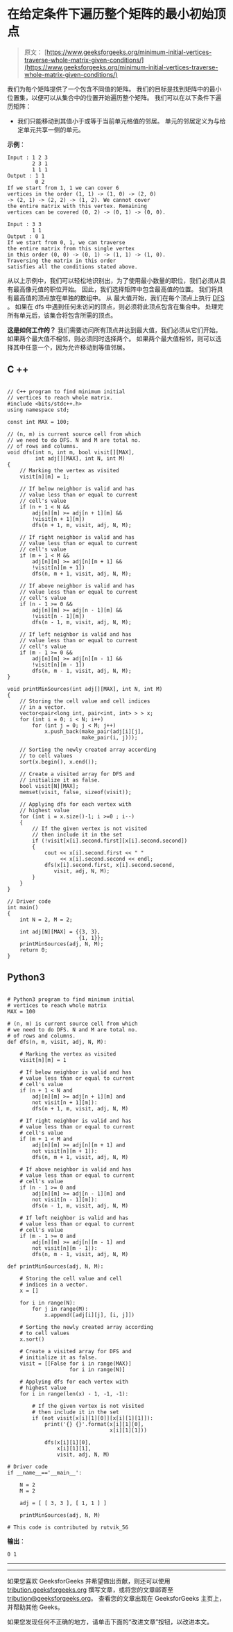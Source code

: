 # 在给定条件下遍历整个矩阵的最小初始顶点

> 原文： [https://www.geeksforgeeks.org/minimum-initial-vertices-traverse-whole-matrix-given-conditions/](https://www.geeksforgeeks.org/minimum-initial-vertices-traverse-whole-matrix-given-conditions/)

我们为每个矩阵提供了一个包含不同值的矩阵。 我们的目标是找到矩阵中的最小位置集，以便可以从集合中的位置开始遍历整个矩阵。
我们可以在以下条件下遍历矩阵：

*   我们只能移动到其值小于或等于当前单元格值的邻居。 单元的邻居定义为与给定单元共享一侧的单元。

**示例**：

```
Input : 1 2 3
        2 3 1
        1 1 1
Output : 1 1
         0 2
If we start from 1, 1 we can cover 6 
vertices in the order (1, 1) -> (1, 0) -> (2, 0) 
-> (2, 1) -> (2, 2) -> (1, 2). We cannot cover
the entire matrix with this vertex. Remaining 
vertices can be covered (0, 2) -> (0, 1) -> (0, 0). 

Input : 3 3
        1 1
Output : 0 1
If we start from 0, 1, we can traverse 
the entire matrix from this single vertex 
in this order (0, 0) -> (0, 1) -> (1, 1) -> (1, 0). 
Traversing the matrix in this order 
satisfies all the conditions stated above.
```

从以上示例中，我们可以轻松地识别出，为了使用最小数量的职位，我们必须从具有最高像元值的职位开始。 因此，我们选择矩阵中包含最高值的位置。 我们将具有最高值的顶点放在单独的数组中。 从
最大值开始，我们在每个顶点上执行 [DFS](https://www.geeksforgeeks.org/depth-first-traversal-for-a-graph/) 。 如果在 dfs 中遇到任何未访问的顶点，则必须将此顶点包含在集合中。 处理完所有单元后，该集合将包含所需的顶点。

**这是如何工作的？**
我们需要访问所有顶点并达到最大值，我们必须从它们开始。 如果两个最大值不相邻，则必须同时选择两个。 如果两个最大值相邻，则可以选择其中任意一个，因为允许移动到等值邻居。

## C ++

```

// C++ program to find minimum initial
// vertices to reach whole matrix.
#include <bits/stdc++.h>
using namespace std;

const int MAX = 100;

// (n, m) is current source cell from which
// we need to do DFS. N and M are total no.
// of rows and columns.
void dfs(int n, int m, bool visit[][MAX],
         int adj[][MAX], int N, int M)
{
    // Marking the vertex as visited
    visit[n][m] = 1;

    // If below neighbor is valid and has
    // value less than or equal to current
    // cell's value
    if (n + 1 < N &&
        adj[n][m] >= adj[n + 1][m] &&
        !visit[n + 1][m])
        dfs(n + 1, m, visit, adj, N, M);

    // If right neighbor is valid and has
    // value less than or equal to current
    // cell's value
    if (m + 1 < M &&
        adj[n][m] >= adj[n][m + 1] &&
        !visit[n][m + 1])
        dfs(n, m + 1, visit, adj, N, M);

    // If above neighbor is valid and has
    // value less than or equal to current
    // cell's value
    if (n - 1 >= 0 &&
        adj[n][m] >= adj[n - 1][m] &&
        !visit[n - 1][m])
        dfs(n - 1, m, visit, adj, N, M);

    // If left neighbor is valid and has
    // value less than or equal to current
    // cell's value
    if (m - 1 >= 0 &&
        adj[n][m] >= adj[n][m - 1] &&
        !visit[n][m - 1])
        dfs(n, m - 1, visit, adj, N, M);
}

void printMinSources(int adj[][MAX], int N, int M)
{
    // Storing the cell value and cell indices
    // in a vector.
    vector<pair<long int, pair<int, int> > > x;
    for (int i = 0; i < N; i++)
        for (int j = 0; j < M; j++)
            x.push_back(make_pair(adj[i][j],
                        make_pair(i, j)));

    // Sorting the newly created array according
    // to cell values
    sort(x.begin(), x.end());

    // Create a visited array for DFS and
    // initialize it as false.
    bool visit[N][MAX];
    memset(visit, false, sizeof(visit));

    // Applying dfs for each vertex with
    // highest value
    for (int i = x.size()-1; i >=0 ; i--)
    {
        // If the given vertex is not visited
        // then include it in the set
        if (!visit[x[i].second.first][x[i].second.second])
        {
            cout << x[i].second.first << " "
                 << x[i].second.second << endl;
            dfs(x[i].second.first, x[i].second.second,
               visit, adj, N, M);
        }
    }
}

// Driver code
int main()
{
    int N = 2, M = 2;

    int adj[N][MAX] = {{3, 3},
                       {1, 1}};
    printMinSources(adj, N, M);
    return 0;
}

```

## Python3

```

# Python3 program to find minimum initial
# vertices to reach whole matrix
MAX = 100

# (n, m) is current source cell from which
# we need to do DFS. N and M are total no.
# of rows and columns.
def dfs(n, m, visit, adj, N, M):

    # Marking the vertex as visited
    visit[n][m] = 1

    # If below neighbor is valid and has
    # value less than or equal to current
    # cell's value
    if (n + 1 < N and
        adj[n][m] >= adj[n + 1][m] and
        not visit[n + 1][m]):
        dfs(n + 1, m, visit, adj, N, M)

    # If right neighbor is valid and has
    # value less than or equal to current
    # cell's value
    if (m + 1 < M and
        adj[n][m] >= adj[n][m + 1] and
        not visit[n][m + 1]):
        dfs(n, m + 1, visit, adj, N, M)

    # If above neighbor is valid and has
    # value less than or equal to current
    # cell's value
    if (n - 1 >= 0 and
        adj[n][m] >= adj[n - 1][m] and
        not visit[n - 1][m]):
        dfs(n - 1, m, visit, adj, N, M)

    # If left neighbor is valid and has
    # value less than or equal to current
    # cell's value
    if (m - 1 >= 0 and
        adj[n][m] >= adj[n][m - 1] and
        not visit[n][m - 1]):
        dfs(n, m - 1, visit, adj, N, M)

def printMinSources(adj, N, M):

    # Storing the cell value and cell 
    # indices in a vector.
    x = []

    for i in range(N):
        for j in range(M):
            x.append([adj[i][j], [i, j]])

    # Sorting the newly created array according
    # to cell values
    x.sort()

    # Create a visited array for DFS and
    # initialize it as false.
    visit = [[False for i in range(MAX)]
                    for i in range(N)]

    # Applying dfs for each vertex with
    # highest value
    for i in range(len(x) - 1, -1, -1):

        # If the given vertex is not visited
        # then include it in the set
        if (not visit[x[i][1][0]][x[i][1][1]]):
            print('{} {}'.format(x[i][1][0],
                                 x[i][1][1]))

            dfs(x[i][1][0], 
                x[i][1][1],
                visit, adj, N, M)

# Driver code
if __name__=='__main__':

    N = 2
    M = 2

    adj = [ [ 3, 3 ], [ 1, 1 ] ]

    printMinSources(adj, N, M)

# This code is contributed by rutvik_56

```

**输出**：

```
0 1
```



* * *

* * *

如果您喜欢 GeeksforGeeks 并希望做出贡献，则还可以使用 [tribution.geeksforgeeks.org](https://contribute.geeksforgeeks.org/) 撰写文章，或将您的文章邮寄至 tribution@geeksforgeeks.org。 查看您的文章出现在 GeeksforGeeks 主页上，并帮助其他 Geeks。

如果您发现任何不正确的地方，请单击下面的“改进文章”按钮，以改进本文。